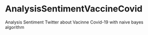 # AnalysisSentimentVaccineCovid
Analysis Sentiment Twitter about Vacinne Covid-19 with naive bayes algorithm
